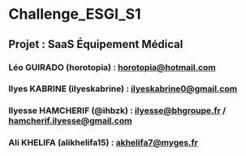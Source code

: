 # Challenge_ESGI_S1
## Projet : SaaS Équipement Médical  
### Léo GUIRADO (horotopia) : horotopia@hotmail.com
### Ilyes KABRINE (ilyeskabrine) : ilyeskabrine0@gmail.com  
### Ilyesse HAMCHERIF (@ihbzk) : ilyesse@bhgroupe.fr / hamcherif.ilyesse@gmail.com
### Ali KHELIFA (alikhelifa15) : akhelifa7@myges.fr

